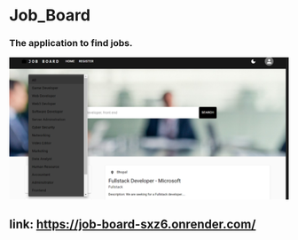 # Job_Board
### The application to find jobs.
![DarkMode](./Images/DarkMode.png)
## link: https://job-board-sxz6.onrender.com/
